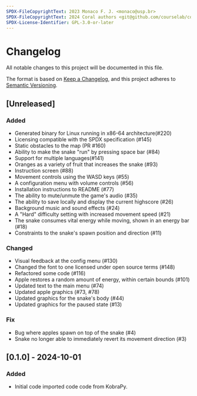 ```yaml
---
SPDX-FileCopyrightText: 2023 Monaco F. J. <monaco@usp.br>
SPDX-FileCopyrightText: 2024 Coral authors <git@github.com/courselab/coral>
SPDX-License-Identifier: GPL-3.0-or-later
---
```


# Changelog

All notable changes to this project will be documented in this file.

The format is based on [Keep a Changelog](https://keepachangelog.com/en/1.1.0/),
and this project adheres to [Semantic Versioning](https://semver.org/spec/v2.0.0.html).

## [Unreleased]

### Added

- Generated binary for Linux running in x86-64 architecture(#220)
- Licensing compatible with the SPDX specification (#145)
- Static obstacles to the map (PR #160)
- Ability to make the snake "run" by pressing space bar (#84)
- Support for multiple languages(#141)
- Oranges as a variety of fruit that increases the snake (#93)
- Instruction screen (#88)
- Movement controls using the WASD keys (#55)
- A configuration menu with volume controls (#56)
- Installation instructions to README (#77)
- The ability to mute/unmute the game's audio (#35)
- The ability to save locally and display the current highscore (#26)
- Background music and sound effects (#24)
- A "Hard" difficulty setting with increased movement speed (#21)
- The snake consumes vital energy while moving, shown in an energy bar (#18)
- Constraints to the snake's spawn position and direction (#11)

### Changed

- Visual feedback at the config menu (#130)
- Changed the font to one licensed under open source terms (#148)
- Refactored some code (#116)
- Apple restores a random amount of energy, within certain bounds (#101)
- Updated text to the main menu (#74)
- Updated apple graphics (#73, #78)
- Updated graphics for the snake's body (#44)
- Updated graphics for the paused state (#13)

### Fix

- Bug where apples spawn on top of the snake (#4)
- Snake no longer able to immediately revert its movement direction (#3)

## [0.1.0] - 2024-10-01

### Added

- Initial code imported code code from KobraPy.
